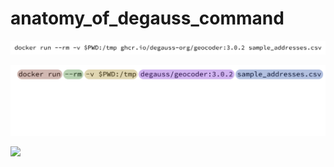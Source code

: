 # anatomy_of_degauss_command

![](./PNG/command.png)

![](./PNG/command_color.png)

![](./PNG/command_color_descriptions.png)
